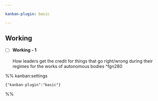 ```yaml
---

kanban-plugin: basic

---
```


## Working

- [ ] **Working - 1**<br><br>How leaders get the credit for things that go right/wrong during their regimes for the works of autonomous bodies ^fgn280




%% kanban:settings
```
{"kanban-plugin":"basic"}
```
%%